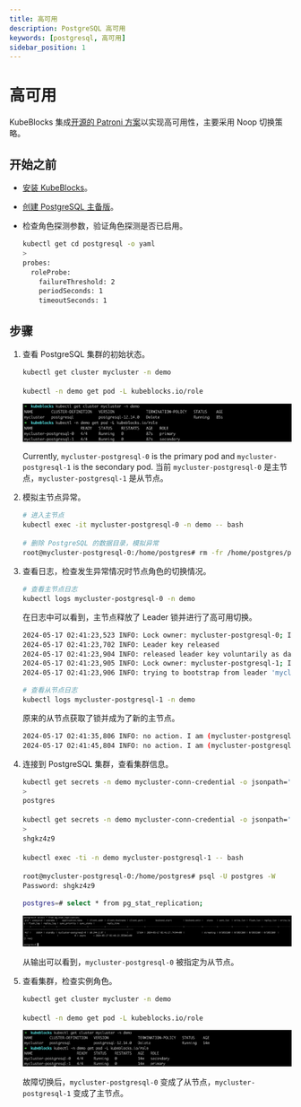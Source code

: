 ```yaml
---
title: 高可用
description: PostgreSQL 高可用
keywords: [postgresql, 高可用]
sidebar_position: 1
---
```


# 高可用

KubeBlocks 集成[开源的 Patroni 方案](https://patroni.readthedocs.io/en/latest/)以实现高可用性，主要采用 Noop 切换策略。

## 开始之前

* [安装 KubeBlocks](./../../installation/install-kubeblocks.md)。
* [创建 PostgreSQL 主备版](./../cluster-management/create-and-connect-a-postgresql-cluster.md#create-a-postgresql-cluster)。
* 检查角色探测参数，验证角色探测是否已启用。

    ```bash
    kubectl get cd postgresql -o yaml
    >
    probes:
      roleProbe:
        failureThreshold: 2
        periodSeconds: 1
        timeoutSeconds: 1
    ```

## 步骤

1. 查看 PostgreSQL 集群的初始状态。

   ```bash
   kubectl get cluster mycluster -n demo

   kubectl -n demo get pod -L kubeblocks.io/role
   ```

   ![PostgreSQL 集群原始状态](./../../../img/api-ha-pg-original-status.png)

   Currently, `mycluster-postgresql-0` is the primary pod and `mycluster-postgresql-1` is the secondary pod.
   当前 `mycluster-postgresql-0` 是主节点，`mycluster-postgresql-1` 是从节点。

2. 模拟主节点异常。

   ```bash
   # 进入主节点
   kubectl exec -it mycluster-postgresql-0 -n demo -- bash

   # 删除 PostgreSQL 的数据目录，模拟异常
   root@mycluster-postgresql-0:/home/postgres# rm -fr /home/postgres/pgdata/pgroot/data
   ```

3. 查看日志，检查发生异常情况时节点角色的切换情况。

   ```bash
   # 查看主节点日志
   kubectl logs mycluster-postgresql-0 -n demo
   ```

   在日志中可以看到，主节点释放了 Leader 锁并进行了高可用切换。

   ```bash
   2024-05-17 02:41:23,523 INFO: Lock owner: mycluster-postgresql-0; I am mycluster-postgresql-0
   2024-05-17 02:41:23,702 INFO: Leader key released
   2024-05-17 02:41:23,904 INFO: released leader key voluntarily as data dir empty and currently leader
   2024-05-17 02:41:23,905 INFO: Lock owner: mycluster-postgresql-1; I am mycluster-postgresql-0
   2024-05-17 02:41:23,906 INFO: trying to bootstrap from leader 'mycluster-postgresql-1'
   ```

   ```bash
   # 查看从节点日志
   kubectl logs mycluster-postgresql-1 -n demo
   ```

   原来的从节点获取了锁并成为了新的主节点。

   ```bash
   2024-05-17 02:41:35,806 INFO: no action. I am (mycluster-postgresql-1), the leader with the lock
   2024-05-17 02:41:45,804 INFO: no action. I am (mycluster-postgresql-1), the leader with the lock
   ```

4. 连接到 PostgreSQL 集群，查看集群信息。

   ```bash
   kubectl get secrets -n demo mycluster-conn-credential -o jsonpath='{.data.\username}' | base64 -d
   >
   postgres

   kubectl get secrets -n demo mycluster-conn-credential -o jsonpath='{.data.\password}' | base64 -d
   >
   shgkz4z9

   kubectl exec -ti -n demo mycluster-postgresql-1 -- bash

   root@mycluster-postgresql-0:/home/postgres# psql -U postgres -W
   Password: shgkz4z9
   ```

   ```bash
   postgres=# select * from pg_stat_replication;
   ```

   ![PostgreSQL 集群信息](./../../../img/api-ha-pg-replication-info.png)

   从输出可以看到，`mycluster-postgresql-0` 被指定为从节点。

5. 查看集群，检查实例角色。

   ```bash
   kubectl get cluster mycluster -n demo

   kubectl -n demo get pod -L kubeblocks.io/role
   ```

   ![PostgreSQL 高可用切换后集群状态](./../../../img/api-ha-pg-after.png)

   故障切换后，`mycluster-postgresql-0` 变成了从节点，`mycluster-postgresql-1` 变成了主节点。
